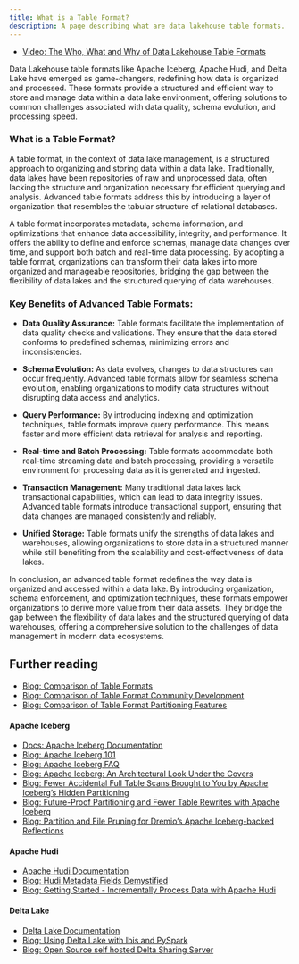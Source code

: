 ```yaml
---
title: What is a Table Format?
description: A page describing what are data lakehouse table formats.
---
```


- [Video: The Who, What and Why of Data Lakehouse Table Formats](https://www.youtube.com/watch?v=1eEcWopaFqE&pp=ygUhd2hvIHdoYXQgd2h5IHRhYmxlIGZvcm1hdHMgZHJlbWlv)

Data Lakehouse table formats like Apache Iceberg, Apache Hudi, and Delta Lake have emerged as game-changers, redefining how data is organized and processed. These formats provide a structured and efficient way to store and manage data within a data lake environment, offering solutions to common challenges associated with data quality, schema evolution, and processing speed.

### What is a Table Format?

A table format, in the context of data lake management, is a structured approach to organizing and storing data within a data lake. Traditionally, data lakes have been repositories of raw and unprocessed data, often lacking the structure and organization necessary for efficient querying and analysis. Advanced table formats address this by introducing a layer of organization that resembles the tabular structure of relational databases.

A table format incorporates metadata, schema information, and optimizations that enhance data accessibility, integrity, and performance. It offers the ability to define and enforce schemas, manage data changes over time, and support both batch and real-time data processing. By adopting a table format, organizations can transform their data lakes into more organized and manageable repositories, bridging the gap between the flexibility of data lakes and the structured querying of data warehouses.

### Key Benefits of Advanced Table Formats:

- **Data Quality Assurance:** Table formats facilitate the implementation of data quality checks and validations. They ensure that the data stored conforms to predefined schemas, minimizing errors and inconsistencies.

- **Schema Evolution:** As data evolves, changes to data structures can occur frequently. Advanced table formats allow for seamless schema evolution, enabling organizations to modify data structures without disrupting data access and analytics.

- **Query Performance:** By introducing indexing and optimization techniques, table formats improve query performance. This means faster and more efficient data retrieval for analysis and reporting.

- **Real-time and Batch Processing:** Table formats accommodate both real-time streaming data and batch processing, providing a versatile environment for processing data as it is generated and ingested.

- **Transaction Management:** Many traditional data lakes lack transactional capabilities, which can lead to data integrity issues. Advanced table formats introduce transactional support, ensuring that data changes are managed consistently and reliably.

- **Unified Storage:** Table formats unify the strengths of data lakes and warehouses, allowing organizations to store data in a structured manner while still benefiting from the scalability and cost-effectiveness of data lakes.

In conclusion, an advanced table format redefines the way data is organized and accessed within a data lake. By introducing organization, schema enforcement, and optimization techniques, these formats empower organizations to derive more value from their data assets. They bridge the gap between the flexibility of data lakes and the structured querying of data warehouses, offering a comprehensive solution to the challenges of data management in modern data ecosystems.

## Further reading

- [Blog: Comparison of Table Formats](https://www.dremio.com/blog/comparison-of-data-lake-table-formats-apache-iceberg-apache-hudi-and-delta-lake/)
- [Blog: Comparison of Table Format Community Development](https://www.dremio.com/blog/table-format-governance-and-community-contributions-apache-iceberg-apache-hudi-and-delta-lake/)
- [Blog: Comparison of Table Format Partitioning Features](https://www.dremio.com/blog/table-format-partitioning-comparison-apache-iceberg-apache-hudi-and-delta-lake/)


#### Apache Iceberg
- [Docs: Apache Iceberg Documentation](https://iceberg.apache.org)
- [Blog: Apache Iceberg 101](https://www.dremio.com/blog/apache-iceberg-101-your-guide-to-learning-apache-iceberg-concepts-and-practices/)
- [Blog: Apache Iceberg FAQ](https://www.dremio.com/blog/apache-iceberg-faq/)
- [Blog: Apache Iceberg: An Architectural Look Under the Covers](https://www.dremio.com/resources/guides/apache-iceberg-an-architectural-look-under-the-covers/)
- [Blog: Fewer Accidental Full Table Scans Brought to You by Apache Iceberg’s Hidden Partitioning](https://www.dremio.com/subsurface/fewer-accidental-full-table-scans-brought-to-you-by-apache-icebergs-hidden-partitioning/)
- [Blog: Future-Proof Partitioning and Fewer Table Rewrites with Apache Iceberg](https://www.dremio.com/blog/future-proof-partitioning-and-fewer-table-rewrites-with-apache-iceberg/)
- [Blog: Partition and File Pruning for Dremio’s Apache Iceberg-backed Reflections](https://www.dremio.com/blog/partition-and-file-pruning-for-dremios-apache-iceberg-backed-reflections/)

#### Apache Hudi
- [Apache Hudi Documentation](https://hudi.apache.org)
- [Blog: Hudi Metadata Fields Demystified](https://www.onehouse.ai/blog/hudi-metafields-demystified)
- [Blog: Getting Started - Incrementally Process Data with Apache Hudi ](https://www.onehouse.ai/blog/getting-started-incrementally-process-data-with-apache-hudi)

#### Delta Lake
- [Delta Lake Documentation](https://www.delta.io)
- [Blog: Using Delta Lake with Ibis and PySpark](https://delta.io/blog/2023-06-15-using-ibis-pyspark-delta-lake/)
- [Blog: Open Source self hosted Delta Sharing Server](https://delta.io/blog/2023-04-24-open-source-selfhosted-delta-sharing-server/)